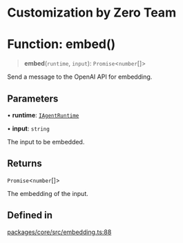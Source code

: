 # Customization by Zero Team

# Function: embed()

> **embed**(`runtime`, `input`): `Promise`\<`number`[]\>

Send a message to the OpenAI API for embedding.

## Parameters

• **runtime**: [`IAgentRuntime`](../interfaces/IAgentRuntime.md)

• **input**: `string`

The input to be embedded.

## Returns

`Promise`\<`number`[]\>

The embedding of the input.

## Defined in

[packages/core/src/embedding.ts:88](https://github.com/elizaos/eliza/blob/7fcf54e7fb2ba027d110afcc319c0b01b3f181dc/packages/core/src/embedding.ts#L88)
